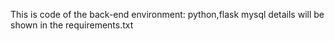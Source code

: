 This is code of the back-end
environment: python,flask mysql
details will be shown in the requirements.txt
